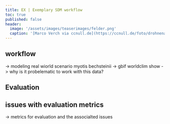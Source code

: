 ```yaml
---
title: EX | Exemplary SDM workflow
toc: true
published: false
header:
  image: '/assets/images/teaserimages/felder.png'
  caption: '[Marco Verch via ccnull.de](https://ccnull.de/foto/drohnenaufnahme-von-landwirtschaftlichen-feldern-mit-geometrischen-mustern/1105470). [CC-BY 2.0](https://creativecommons.org/licenses/by/2.0/de/). Image cropped.'
---
```


## workflow

-> modeling real wiorld scenario myotis bechsteinii
-> gbif worldclim show 
-> why is it probelematic to work with this data?

## Evaluation

## issues with evaluation metrics

-> metrics for evaluation and the associalted issues